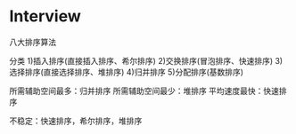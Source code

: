 # Interview
八大排序算法


分类
1)插入排序(直接插入排序、希尔排序)
2)交换排序(冒泡排序、快速排序)
3)选择排序(直接选择排序、堆排序)
4)归并排序
5)分配排序(基数排序)

所需辅助空间最多：归并排序
所需辅助空间最少：堆排序
平均速度最快：快速排序

不稳定：快速排序，希尔排序，堆排序
